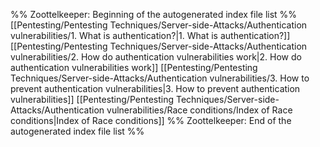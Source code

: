 %% Zoottelkeeper: Beginning of the autogenerated index file list  %%
 [[Pentesting/Pentesting Techniques/Server-side-Attacks/Authentication vulnerabilities/1. What is authentication?|1. What is authentication?]]
 [[Pentesting/Pentesting Techniques/Server-side-Attacks/Authentication vulnerabilities/2. How do authentication vulnerabilities work|2. How do authentication vulnerabilities work]]
 [[Pentesting/Pentesting Techniques/Server-side-Attacks/Authentication vulnerabilities/3. How to prevent authentication vulnerabilities|3. How to prevent authentication vulnerabilities]]
 [[Pentesting/Pentesting Techniques/Server-side-Attacks/Authentication vulnerabilities/Race conditions/Index of Race conditions|Index of Race conditions]]
%% Zoottelkeeper: End of the autogenerated index file list  %%

